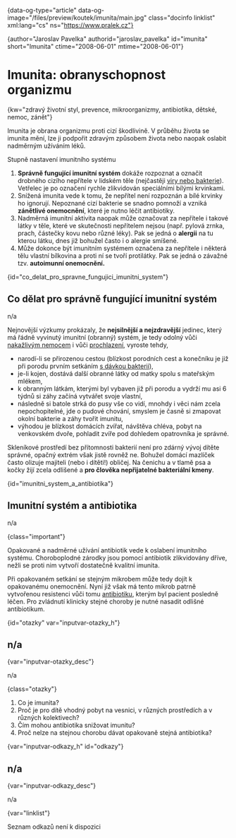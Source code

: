 
{data-og-type="article" data-og-image="/files/preview/koutek/imunita/main.jpg" class="docinfo linklist" xml:lang="cs" ns="https://www.pralek.cz"}

{author="Jaroslav Pavelka" authorid="jaroslav_pavelka" id="imunita" short="Imunita" ctime="2008-06-01" mtime="2008-06-01"}

# Imunita: obranyschopnost organizmu

<!-- generated attribute kw by user_udpatekw.sh on 2019-01-10, do not edit -->

{kw="zdravý životní styl, prevence, mikroorganizmy, antibiotika, dětské, nemoc, zánět"}

Imunita je obrana organizmu proti cizí škodlivině. V průběhu života se imunita mění, lze ji podpořit zdravým způsobem života nebo naopak oslabit nadměrným užíváním léků.

Stupně nastavení imunitního systému

  1. **Správně fungující imunitní systém** dokáže rozpoznat a označit drobného cizího nepřítele v lidském těle (nejčastěji [viry nebo bakterie][1]). Vetřelec je po označení rychle zlikvidován speciálními bílými krvinkami.
  2. Snížená imunita vede k tomu, že nepřítel není rozpoznán a bílé krvinky ho ignorují. Nepoznané cizí bakterie se snadno pomnoží a vzniká **zánětlivé onemocnění**, které je nutno léčit antibiotiky.
  3. Nadměrná imunitní aktivita naopak může označovat za nepřítele i takové látky v těle, které ve skutečnosti nepřítelem nejsou (např. pylová zrnka, prach, částečky kovu nebo různé léky). Pak se jedná o **alergii** na tu kterou látku, dnes již bohužel často i o alergie smíšené.
  4. Může dokonce být imunitním systémem označena za nepřítele i některá tělu vlastní bílkovina a proti ní se tvoří protilátky. Pak se jedná o závažné tzv. **autoimunní onemocnění.**

{id="co\_delat\_pro\_spravne\_fungujici\_imunitni\_system"}

## Co dělat pro správně fungující imunitní systém

n/a

Nejnovější výzkumy prokázaly, že **nejsilnější a nejzdravější** jedinec, který má řádně vyvinutý imunitní (obranný) systém, je tedy odolný vůči [nakažlivým nemocem][2] i vůči [prochlazení][3], vyroste tehdy,

  * narodí-li se přirozenou cestou (blízkost porodních cest a konečníku je již při porodu prvním setkáním [s dávkou bakterií][2]),
  * je-li kojen, dostává další obranné látky od matky spolu s mateřským mlékem,
  * k obranným látkám, kterými byl vybaven již při porodu a vydrží mu asi 6 týdnů si záhy začíná vytvářet svoje vlastní,
  * následně si batole strká do pusy vše co vidí, mnohdy i věci nám zcela nepochopitelné, jde o pudové chování, smyslem je časně si zmapovat okolní bakterie a záhy tvořit imunitu,
  * výhodou je blízkost domácích zvířat, návštěva chléva, pobyt na venkovském dvoře, pohladit zvíře pod dohledem opatrovníka je správné.

Skleníkové prostředí bez přítomnosti bakterií není pro zdárný vývoj dítěte správné, opačný extrém však jistě rovněž ne. Bohužel domácí mazlíček často olizuje majiteli (nebo i dítěti!) obličej. Na čenichu a v tlamě psa a kočky žijí zcela odlišené a **pro člověka nepřijatelné bakteriální kmeny**.

{id="imunitni\_system\_a_antibiotika"}

## Imunitní systém a antibiotika

n/a

{class="important"}

Opakované a nadměrné užívání antibiotik vede k oslabení imunitního systému. Choroboplodné zárodky jsou pomocí antibiotik zlikvidovány dříve, nežli se proti nim vytvoří dostatečně kvalitní imunita.

Při opakovaném setkání se stejným mikrobem může tedy dojít k opakovanému onemocnění. Nyní již však má tento mikrob patrně vytvořenou resistenci vůči tomu [antibiotiku][1], kterým byl pacient posledně léčen. Pro zvládnutí klinicky stejné choroby je nutné nasadit odlišné antibiotikum.

{id="otazky" var="inputvar-otazky_h"}

## n/a

{var="inputvar-otazky_desc"}

n/a

{class="otazky"}

  1. Co je imunita?
  2. Proč je pro dítě vhodný pobyt na vesnici, v různých prostředích a v různých kolektivech?
  3. Čím mohou antibiotika snižovat imunitu?
  4. Proč nelze na stejnou chorobu dávat opakovaně stejná antibiotika?

{var="inputvar-odkazy_h" id="odkazy"}

## n/a

{var="inputvar-odkazy_desc"}

n/a

{var="linklist"}

Seznam odkazů není k dispozici

 [1]: antibiotika
 [2]: mikroorganizmy
 [3]: teplota

